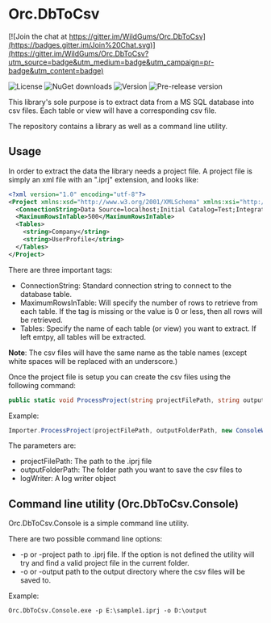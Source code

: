 Orc.DbToCsv
===========

[![Join the chat at https://gitter.im/WildGums/Orc.DbToCsv](https://badges.gitter.im/Join%20Chat.svg)](https://gitter.im/WildGums/Orc.DbToCsv?utm_source=badge&utm_medium=badge&utm_campaign=pr-badge&utm_content=badge)

![License](https://img.shields.io/github/license/wildgums/orc.dbtocsv.svg)
![NuGet downloads](https://img.shields.io/nuget/dt/orc.dbtocsv.svg)
![Version](https://img.shields.io/nuget/v/orc.dbtocsv.svg)
![Pre-release version](https://img.shields.io/nuget/vpre/orc.dbtocsv.svg)

This library's sole purpose is to extract data from a MS SQL database into csv files. Each table or view will have a corresponding csv file.

The repository contains a library as well as a command line utility.

Usage
-------

In order to extract the data the library needs a project file.
A project file is simply an xml file with an ".iprj" extension, and looks like:

```xml
<?xml version="1.0" encoding="utf-8"?>
<Project xmlns:xsd="http://www.w3.org/2001/XMLSchema" xmlns:xsi="http://www.w3.org/2001/XMLSchema-instance">
  <ConnectionString>Data Source=localhost;Initial Catalog=Test;Integrated Security=True</ConnectionString>
  <MaximumRowsInTable>500</MaximumRowsInTable>
  <Tables>
    <string>Company</string>
    <string>UserProfile</string>
  </Tables>
</Project>
```

There are three important tags:

- ConnectionString: Standard connection string to connect to the database table.
- MaximumRowsInTable: Will specify the number of rows to retrieve from each table. If the tag is missing or the value is 0 or less, then all rows will be retrieved.
- Tables: Specify the name of each table (or view) you want to extract. If left emtpy, all tables will be extracted.

**Note**: The csv files will have the same name as the table names (except white spaces will be replaced with an underscore.)

Once the project file is setup you can create the csv files using the following command:

```C#
public static void ProcessProject(string projectFilePath, string outputFolderPath, ILogWriter logWriter)
```

Example:

```C#
Importer.ProcessProject(projectFilePath, outputFolderPath, new ConsoleWriter());
```

The parameters are:

- projectFilePath: The path to the .iprj file
- outputFolderPath: The folder path you want to save the csv files to
- logWriter: A log writer object


Command line utility (Orc.DbToCsv.Console)
-------------------------------------------

Orc.DbToCsv.Console is a simple command line utility.

There are two possible command line options:

* -p or -project path to .iprj file. If the option is not defined the utility will try and find a valid project file in the current folder.
* -o or -output path to the output directory where the csv files will be saved to.

Example:

```
Orc.DbToCsv.Console.exe -p E:\sample1.iprj -o D:\output
```

